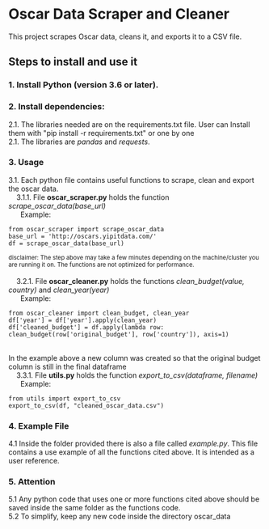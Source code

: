 # Oscar Data Scraper and Cleaner

This project scrapes Oscar data, cleans it, and exports it to a CSV file.

## Steps to install and use it

### 1. **Install Python** (version 3.6 or later). 
### 2. **Install dependencies:** 
   2.1. The libraries needed are on the requirements.txt file. User can Install them with "pip install -r requirements.txt" or one by one \
   2.1. The libraries are *pandas* and *requests*. 
### 3. **Usage** 
   3.1. Each python file contains useful functions to scrape, clean and export the oscar data. \
&nbsp;&nbsp;&nbsp;&nbsp;3.1.1. File **oscar_scraper.py** holds the function *scrape_oscar_data(base_url)* \
&nbsp;&nbsp;&nbsp;&nbsp;&nbsp;&nbsp;Example: 
```
from oscar_scraper import scrape_oscar_data
base_url = 'http://oscars.yipitdata.com/' 
df = scrape_oscar_data(base_url)
```
<sub>disclaimer: The step above may take a few minutes depending on the machine/cluster you are running it on. The functions are not optimized for performance.</sub> \
\
&nbsp;&nbsp;&nbsp;&nbsp;3.2.1. File **oscar_cleaner.py** holds the functions *clean_budget(value, country)* and *clean_year(year)* \
&nbsp;&nbsp;&nbsp;&nbsp;&nbsp;&nbsp;Example: 

```
from oscar_cleaner import clean_budget, clean_year 
df['year'] = df['year'].apply(clean_year) 
df['cleaned_budget'] = df.apply(lambda row: clean_budget(row['original_budget'], row['country']), axis=1) 
```
\
In the example above a new column was created so that the original budget column is still in the final dataframe
\
&nbsp;&nbsp;&nbsp;&nbsp;3.3.1. File **utils.py** holds the function *export_to_csv(dataframe, filename)* \
&nbsp;&nbsp;&nbsp;&nbsp;&nbsp;&nbsp;Example: 
```
from utils import export_to_csv 
export_to_csv(df, "cleaned_oscar_data.csv") 
```
### 4. **Example File** 
   4.1 Inside the folder provided there is also a file called *example.py*. This file contains a use example of all the functions cited above. It is intended as a user reference.
### 5. **Attention** 
   5.1 Any python code that uses one or more functions cited above should be saved inside the same folder as the functions code. \
   5.2 To simplify, keep any new code inside the directory oscar_data 
